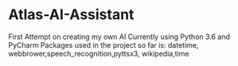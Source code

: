 # Atlas-AI-Assistant
First Attempt on creating my own AI
Currently using Python 3.6 and PyCharm
Packages used in the project so far is: datetime, webbrower,speech_recognition,pyttsx3, wikipedia,time
